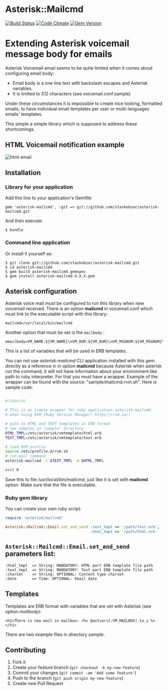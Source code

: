 # Asterisk::Mailcmd
[![Build Status](https://travis-ci.org/staskobzar/asterisk-mailcmd.png?branch=master)](https://travis-ci.org/staskobzar/asterisk-mailcmd)
[![Code Climate](https://codeclimate.com/github/staskobzar/asterisk-mailcmd.png)](https://codeclimate.com/github/staskobzar/asterisk-mailcmd)
[![Gem Version](https://badge.fury.io/rb/asterisk-mailcmd.png)](http://badge.fury.io/rb/asterisk-mailcmd)
# Extending Asterisk voicemail message body for emails

Asterisk Voicemail email seems to be quite limited when it comes about 
configuring email body:
* Email body is a one line text with backslash escapes and Asterisk variables.
* It is limited to *512* characters (see voicemail.conf.sample)

Under these circumstances it is impossible to create nice looking, formatted emails,
to have individual email templates per user or multi-languages emails' templates.

This simple a simple library which is supposed to address these shortcomings.

## HTML Voicemail notification example
![html email](https://raw.github.com/staskobzar/asterisk-mailcmd/master/sample/html_email.png)

## Installation

### Library for your application
Add this line to your application's Gemfile:

    gem 'asterisk-mailcmd', :git => git://github.com/staskobzar/asterisk-mailcmd.git

And then execute:

    $ bundle

### Command line application
Or install it yourself as:

    $ git clone git://github.com/staskobzar/asterisk-mailcmd.git
    $ cd asterisk-mailcmd
    $ gem build asterisk-mailcmd.gemspec
    $ gem install asterisk-mailcmd-X.X.X.gem

## Asterisk configuration
Asterisk voice mail must be configured to run this library when new voicemail received. There is an option **mailcmd** in voicemail.conf which must link to the executable script with this library: 

    mailcmd=/usr/local/bin/mailcmd

Another option that must be set is the `mailbody` :
```
emailbody=VM_NAME:${VM_NAME}\nVM_DUR:${VM_DUR}\nVM_MSGNUM:${VM_MSGNUM}\nVM_MAILBOX:${VM_MAILBOX}\nVM_CALLERID:${VM_CALLERID}\nVM_CIDNUM:${VM_CIDNUM}\nVM_CIDNAME:${VM_CIDNAME}\nVM_DATE:${VM_DATE}\nVM_MESSAGEFILE:${VM_MESSAGEFILE}
```

This is a list of variables that will be used in ERB templates.

You can not use *asterisk-mailcmd* CLI application installed with this gem directly as a reference in in option **mailcmd** because Asterisk when asterisk run the command, it will not have information about your environment like path to ruby interpreter. 
For that you must have a wrapper. Example of the wrapper can be found with the source: "sample/mailcmd.rvm.sh". Here is sample code:


```bash

#!/bin/sh

# This is as simple wrapper for ruby application asterisk-mailcmd
# when using RVM (Ruby Version Manager: https://rvm.io/) 

# path to HTML and TEXT templates in ERB format
# see samples in "sample" directory
HTML_TMPL=/etc/asterisk/vmtemplate/html.erb
TEXT_TMPL=/etc/asterisk/vmtemplate/text.erb

# load RVM profile
source /etc/profile.d/rvm.sh
# run mail command
asterisk-mailcmd -t $TEXT_TMPL -m $HTML_TMPL

exit 0

```

Save this to file */usr/local/bin/mailcmd*, just like it is set with **mailcmd** option.
Make sure that the file is executable.


### Ruby gem library
You can create your own ruby script:

```ruby
require 'asterisk/mailcmd'

Asterisk::Mailcmd::Email.set_and_send :text_tmpl => '/path/text.erb',
                                      :html_tmpl => '/path/html.erb'
```

## `Asterisk::Mailcmd::Email.set_and_send` parameters list:

```
:html_tmpl  => String: MANDATORY: HTML part ERB template file path
:text_tmpl  => String: MANDATORY: Text part ERB template file path
:charset    => String: OPTIONAL: Content type charset
:date       => Time: OPTIONAL: Email date
```
## Templates
Templates are ERB format with variables that are set with Asterisk (see option *mailbody*):

```
<h1>There is new mail in mailbox: <%= @astvars[:VM_MAILBOX].to_s %> </h1>
```
There are two example files in directory *sample*. 

## Contributing

1. Fork it
2. Create your feature branch (`git checkout -b my-new-feature`)
3. Commit your changes (`git commit -am 'Add some feature'`)
4. Push to the branch (`git push origin my-new-feature`)
5. Create new Pull Request

